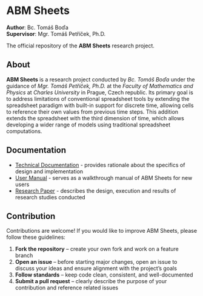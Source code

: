 # ABM Sheets

**Author**: Bc. Tomáš Boďa \
**Supervisor**: Mgr. Tomáš Petříček, Ph.D.

The official repository of the **ABM Sheets** research project.

## About

**ABM Sheets** is a research project conducted by _Bc. Tomáš Boďa_ under the guidance of _Mgr. Tomáš Petříček, Ph.D._ at the _Faculty of Mathematics and Physics_ at _Charles University_ in Prague, Czech republic. Its primary goal is to address limitations of conventional spreadsheet tools by extending the spreadsheet paradigm with built-in support for discrete time, allowing cells to reference their own values from previous time steps. This addition extends the spreadsheet with the third dimension of time, which allows developing a wider range of models using traditional spreadsheet computations.

## Documentation

- [Technical Documentation](/docs/tech-docs.md) - provides rationale about the specifics of design and implementation
- [User Manual](/docs/user-manual.md) - serves as a walkthrough manual of ABM Sheets for new users
- [Research Paper](/docs/research-paper.md) - describes the design, execution and results of research studies conducted

## Contribution

Contributions are welcome! If you would like to improve ABM Sheets, please follow these guidelines:

1. **Fork the repository** – create your own fork and work on a feature branch
2. **Open an issue** – before starting major changes, open an issue to discuss your ideas and ensure alignment with the project’s goals
3. **Follow standards** – keep code clean, consistent, and well-documented
4. **Submit a pull request** – clearly describe the purpose of your contribution and reference related issues
